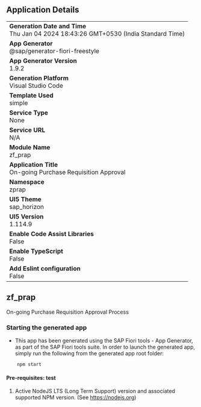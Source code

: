 ## Application Details
|               |
| ------------- |
|**Generation Date and Time**<br>Thu Jan 04 2024 18:43:26 GMT+0530 (India Standard Time)|
|**App Generator**<br>@sap/generator-fiori-freestyle|
|**App Generator Version**<br>1.9.2|
|**Generation Platform**<br>Visual Studio Code|
|**Template Used**<br>simple|
|**Service Type**<br>None|
|**Service URL**<br>N/A
|**Module Name**<br>zf_prap|
|**Application Title**<br>On-going Purchase Requisition Approval|
|**Namespace**<br>zprap|
|**UI5 Theme**<br>sap_horizon|
|**UI5 Version**<br>1.114.9|
|**Enable Code Assist Libraries**<br>False|
|**Enable TypeScript**<br>False|
|**Add Eslint configuration**<br>False|

## zf_prap

On-going Purchase Requisition Approval Process

### Starting the generated app

-   This app has been generated using the SAP Fiori tools - App Generator, as part of the SAP Fiori tools suite.  In order to launch the generated app, simply run the following from the generated app root folder:

```
    npm start
```

#### Pre-requisites: test

1. Active NodeJS LTS (Long Term Support) version and associated supported NPM version.  (See https://nodejs.org)


